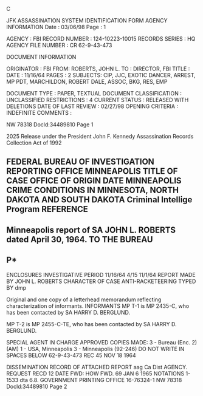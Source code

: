 C

JFK ASSASSINATION SYSTEM
IDENTIFICATION FORM
AGENCY INFORMATION
Date : 03/06/98
Page : 1

AGENCY : FBI
RECORD NUMBER : 124-10223-10015
RECORDS SERIES : HQ
AGENCY FILE NUMBER : CR 62-9-43-473

DOCUMENT INFORMATION

ORIGINATOR : FBI
FROM: ROBERTS, JOHN L.
TO : DIRECTOR, FBI
TITLE :
DATE : 11/16/64
PAGES : 2
SUBJECTS: CIP, JJC, EXOTIC DANCER, ARREST, MP PDT, MARCHILDON,
ROBERT DALE, ASSOC, BKG, RES, EMP

DOCUMENT TYPE : PAPER, TEXTUAL DOCUMENT
CLASSIFICATION : UNCLASSIFIED
RESTRICTIONS : 4
CURRENT STATUS : RELEASED WITH DELETIONS
DATE OF LAST REVIEW : 02/27/98
OPENING CRITERIA : INDEFINITE
COMMENTS :

NW 78318 Docld:34489810 Page 1

2025 Release under the President John F.
Kennedy Assassination Records Collection
Act of 1992

FEDERAL BUREAU OF INVESTIGATION
REPORTING OFFICE
MINNEAPOLIS
TITLE OF CASE
OFFICE OF ORIGIN
DATE
MINNEAPOLIS
CRIME CONDITIONS IN
MINNESOTA, NORTH DAKOTA
AND SOUTH DAKOTA
Criminal Intellige
Program
REFERENCE
-
Minneapolis report of SA JOHN L. ROBERTS dated
April 30, 1964.
TO THE BUREAU
-
P*
-
ENCLOSURES
INVESTIGATIVE PERIOD
11/16/64 4/15 11/1/64
REPORT MADE BY
JOHN L. ROBERTS
CHARACTER OF CASE
ANTI-RACKETEERING
TYPED BY
dmp

Original and one copy of a letterhead memorandum
reflecting characterization of informants.
INFORMANTS
MP T-1 is MP 2435-C, who has been contacted by SA HARRY D.
BERGLUND.

MP T-2 is MP 2455-C-TE, who has been contacted by SA HARRY D.
BERGLUND.

SPECIAL AGENT
IN CHARGE
APPROVED
COPIES MADE:
3 - Bureau (Enc. 2) (AM)
1 - USA, Minneapolis
3 - Minneapolis (92-246)
DO NOT WRITE IN SPACES BELOW
62-9-43-473 REC 45
NOV 18 1964

DISSEMINATION RECORD OF ATTACHED REPORT
aag Ca Dist
AGENCY.
REQUEST RECD
12
DATE FWD:
HOW FWD.
69 JAN 6 1965
NOTATIONS
1- 1533 dta
6.8. GOVERNMENT PRINTING OFFICE 16-76324-1
NW 78318 Docld:34489810 Page 2
